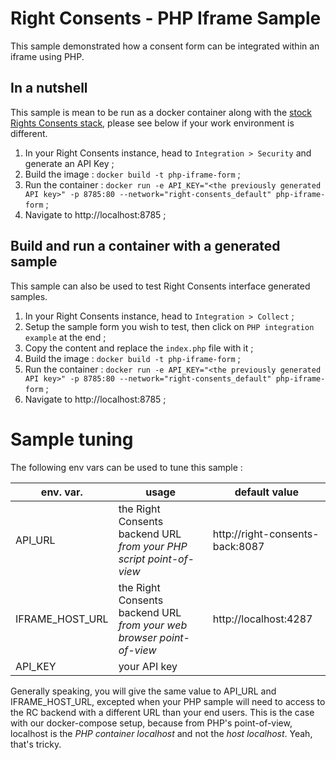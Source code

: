 # Right Consents - PHP Iframe Sample

This sample demonstrated how a consent form can be integrated within an iframe using PHP.

## In a nutshell

This sample is mean to be run as a docker container along with the [stock Rights Consents stack](https://github.com/fairandsmart/right-consents), please see below if your work environment
is different.

1. In your Right Consents instance, head to `Integration > Security` and generate an API Key ;
1. Build the image : `docker build -t php-iframe-form` ;
1. Run the container : `docker run -e API_KEY="<the previously generated API key>" -p 8785:80 --network="right-consents_default" php-iframe-form` ;
1. Navigate to http://localhost:8785 ;

## Build and run a container with a generated sample

This sample can also be used to test Right Consents interface generated samples.

1. In your Right Consents instance, head to `Integration > Collect` ;
1. Setup the sample form you wish to test, then click on `PHP integration example` at the end ;
1. Copy the content and replace the `index.php` file with it ;
1. Build the image : `docker build -t php-iframe-form` ;
1. Run the container : `docker run -e API_KEY="<the previously generated API key>" -p 8785:80 --network="right-consents_default" php-iframe-form` ;
1. Navigate to http://localhost:8785 ;

# Sample tuning

The following env vars can be used to tune this sample :
    
| env. var. | usage | default value |
|---|---|---|
| API_URL | the Right Consents backend URL *from your PHP script point-of-view* | http://right-consents-back:8087 |
| IFRAME_HOST_URL | the Right Consents backend URL *from your web browser point-of-view* | http://localhost:4287 |
| API_KEY | your API key | |

Generally speaking, you will give the same value to API_URL and IFRAME_HOST_URL, excepted when your PHP sample will need to access to the RC backend with a different URL than your end users.
This is the case with our docker-compose setup, because from PHP's point-of-view, localhost is the *PHP container localhost* and not the *host localhost*. Yeah, that's tricky.